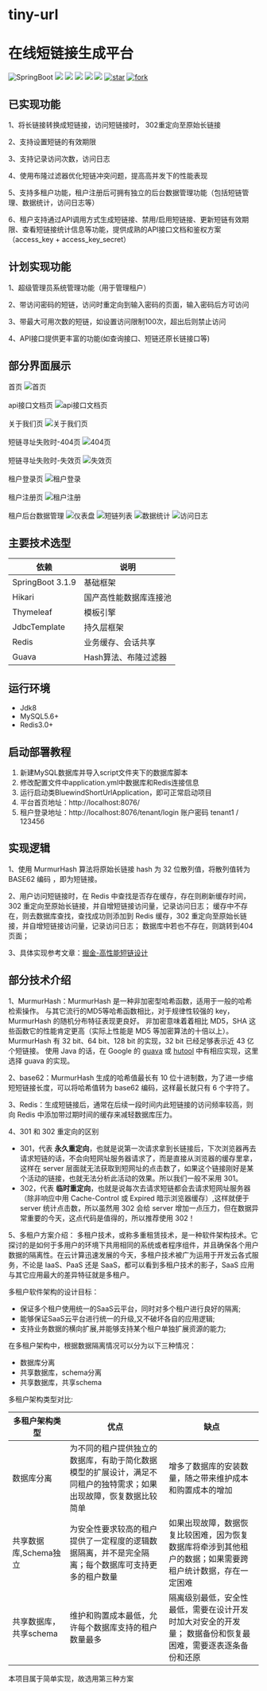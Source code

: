 # tiny-url
# 在线短链接生成平台

![SpringBoot](https://img.shields.io/badge/springboot-3.1.9-green.svg?style=flat-square)
<a href="https://github.com/llllllxy/tiny-url/stargazers"><img src="https://img.shields.io/github/stars/llllllxy/tiny-url?style=flat-square&logo=GitHub"></a>
<a href="https://github.com/llllllxy/tiny-url/network/members"><img src="https://img.shields.io/github/forks/llllllxy/tiny-url?style=flat-square&logo=GitHub"></a>
<a href="https://github.com/llllllxy/tiny-url/watchers"><img src="https://img.shields.io/github/watchers/llllllxy/tiny-url?style=flat-square&logo=GitHub"></a>
<a href="https://github.com/llllllxy/tiny-url/issues"><img src="https://img.shields.io/github/issues/llllllxy/tiny-url.svg?style=flat-square&logo=GitHub"></a>
<a href="https://github.com/llllllxy/tiny-url/blob/master/LICENSE"><img src="https://img.shields.io/github/license/llllllxy/tiny-url.svg?style=flat-square"></a>
<a href='https://gitee.com/leisureLXY/tiny-url/stargazers'><img src='https://gitee.com/leisureLXY/tiny-url/badge/star.svg?theme=dark' alt='star'></img></a>
<a href='https://gitee.com/leisureLXY/tiny-url/members'><img src='https://gitee.com/leisureLXY/tiny-url/badge/fork.svg?theme=dark' alt='fork'></img></a>


## 已实现功能
1、将长链接转换成短链接，访问短链接时， 302重定向至原始长链接

2、支持设置短链的有效期限

3、支持记录访问次数，访问日志

4、使用布隆过滤器优化短链冲突问题，提高高并发下的性能表现

5、支持多租户功能，租户注册后可拥有独立的后台数据管理功能（包括短链管理、数据统计，访问日志等）

6、租户支持通过API调用方式生成短链接、禁用/启用短链接、更新短链有效期限、查看短链接统计信息等功能，提供成熟的API接口文档和鉴权方案（access_key + access_key_secret）

## 计划实现功能
1、超级管理员系统管理功能（用于管理租户）

2、带访问密码的短链，访问时重定向到输入密码的页面，输入密码后方可访问

3、带最大可用次数的短链，如设置访问限制100次，超出后则禁止访问

4、API接口提供更丰富的功能(如查询接口、短链还原长链接口等)

## 部分界面展示
首页
![首页](src/main/resources/static/images/readme/首页.png)
<br/><br/>
api接口文档页
![api接口文档页](src/main/resources/static/images/readme/api接口文档.png)
<br/><br/>
关于我们页
![关于我们页](src/main/resources/static/images/readme/关于我们.png)
<br/><br/>
短链寻址失败时-404页
![404页](src/main/resources/static/images/readme/example_404.png)
<br/><br/>
短链寻址失败时-失效页
![失效页](src/main/resources/static/images/readme/example_expire.png)
<br/><br/>
租户登录页
![租户登录](src/main/resources/static/images/readme/租户登录.png)
<br/><br/>
租户注册页
![租户注册](src/main/resources/static/images/readme/租户注册.png)
<br/><br/>
租户后台数据管理
![仪表盘](src/main/resources/static/images/readme/仪表盘.png)
![短链列表](src/main/resources/static/images/readme/短链列表.png)
![数据统计](src/main/resources/static/images/readme/数据统计.png)
![访问日志](src/main/resources/static/images/readme/访问日志.png)

## 主要技术选型
| 依赖                | 说明           |
|-------------------|--------------|
| SpringBoot 3.1.9  | 基础框架         |
| Hikari             | 国产高性能数据库连接池 |
| Thymeleaf         | 模板引擎         |
| JdbcTemplate      | 持久层框架        |
| Redis             | 业务缓存、会话共享    |
| Guava             | Hash算法、布隆过滤器 |

## 运行环境
- Jdk8
- MySQL5.6+
- Redis3.0+

## 启动部署教程

1. 新建MySQL数据库并导入script文件夹下的数据库脚本
2. 修改配置文件中application.yml中数据库和Redis连接信息
3. 运行启动类BluewindShortUrlApplication，即可正常启动项目
4. 平台首页地址：http://localhost:8076/
5. 租户登录地址：http://localhost:8076/tenant/login  账户密码 tenant1 / 123456

## 实现逻辑
1、使用 MurmurHash 算法将原始长链接 hash 为 32 位散列值，将散列值转为 BASE62 编码 ，即为短链接。

2、用户访问短链接时，在 Redis 中查找是否存在缓存，存在则刷新缓存时间，302 重定向至原始长链接，并自增短链接访问量，记录访问日志；
缓存中不存在，则去数据库查找，查找成功则添加到 Redis 缓存，302 重定向至原始长链接，并自增短链接访问量，记录访问日志；
数据库中若也不存在，则跳转到404页面；

3、具体实现参考文章：[掘金-高性能短链设计](https://juejin.cn/post/6844904090602848270)

## 部分技术介绍
1、MurmurHash：MurmurHash 是一种非加密型哈希函数，适用于一般的哈希检索操作。
与其它流行的MD5等哈希函数相比，对于规律性较强的 key，MurmurHash 的随机分布特征表现更良好。
非加密意味着着相比 MD5，SHA 这些函数它的性能肯定更高（实际上性能是 MD5 等加密算法的十倍以上）。
MurmurHash 有 32 bit、64 bit、128 bit 的实现，32 bit 已经足够表示近 43 亿个短链接。
使用 Java 的话，在 Google 的 [guava](https://github.com/google/guava)
或 [hutool](https://github.com/dromara/hutool) 中有相应实现，这里选择 guava 的实现。

2、base62：MurmurHash 生成的哈希值最长有 10 位十进制数，为了进一步缩短短链接长度，可以将哈希值转为 base62 编码，这样最长就只有 6 个字符了。

3、Redis：生成短链接后，通常在后续一段时间内此短链接的访问频率较高，则向 Redis 中添加带过期时间的缓存来减轻数据库压力。

4、301 和 302 重定向的区别
- 301，代表 **永久重定向**，也就是说第一次请求拿到长链接后，下次浏览器再去请求短链的话，不会向短网址服务器请求了，而是直接从浏览器的缓存里拿，这样在 server 层面就无法获取到短网址的点击数了，如果这个链接刚好是某个活动的链接，也就无法分析此活动的效果。所以我们一般不采用 301。
- 302，代表 **临时重定向**，也就是说每次去请求短链都会去请求短网址服务器（除非响应中用 Cache-Control 或 Expired 暗示浏览器缓存）,这样就便于 server 统计点击数，所以虽然用 302 会给 server 增加一点压力，但在数据异常重要的今天，这点代码是值得的，所以推荐使用 302！

5、多租户方案介绍：
多租户技术，或称多重租赁技术，是一种软件架构技术。它探讨的是如何于多用户的环境下共用相同的系统或者程序组件，并且确保各个用户数据的隔离性。在云计算迅速发展的今天，多租户技术被广为运用于开发云各式服务，不论是 IaaS、PaaS 还是 SaaS，都可以看到多租户技术的影子，SaaS 应用与其它应用最大的差异特征就是多租户。

多租户软件架构的设计目标：
- 保证多个租户使用统一的SaaS云平台，同时对多个租户进行良好的隔离;
- 能够保证SaaS云平台进行统一的升级,又不破坏各自的应用逻辑;
- 支持业务数据的横向扩展,并能够支持某个租户单独扩展资源的能力;

在多租户架构中，根据数据隔离情况可以分为以下三种情况：
- 数据库分离
- 共享数据库，schema分离
- 共享数据库，共享schema

多租户架构类型对比:

| 多租户架构类型 | 优点 | 缺点 |
| ------- | ------- | ------- |
|     数据库分离    |   为不同的租户提供独立的数据库，有助于简化数据模型的扩展设计，满足不同租户的独特需求；如果出现故障，恢复数据比较简单   | 增多了数据库的安装数量，随之带来维护成本和购置成本的增加 |
| 共享数据库,Schema独立 | 为安全性要求较高的租户提供了一定程度的逻辑数据隔离，并不是完全隔离；每个数据库可支持更多的租户数量 | 如果出现故障，数据恢复比较困难，因为恢复数据库将牵涉到其他租户的数据；如果需要跨租户统计数据，存在一定困难 |
| 共享数据库，共享schema | 维护和购置成本最低，允许每个数据库支持的租户数量最多 | 隔离级别最低，安全性最低，需要在设计开发时加大对安全的开发量； 数据备份和恢复最困难，需要逐表逐条备份和还原 |

本项目属于简单实现，故选用第三种方案